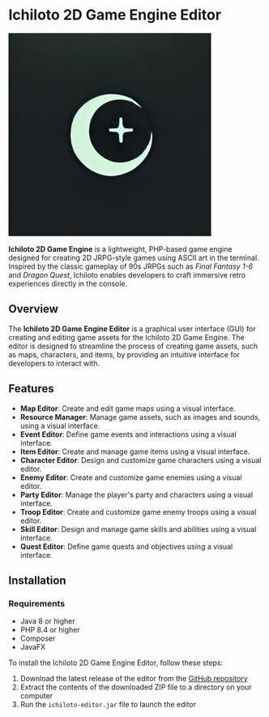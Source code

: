 # Ichiloto 2D Game Engine Editor

![Ichiloto Game Engine Logo](docs/images/logo.png)

**Ichiloto 2D Game Engine** is a lightweight, PHP-based game engine designed for creating 2D JRPG-style games using ASCII art in the terminal. Inspired by the classic gameplay of 90s JRPGs such as *Final Fantasy 1-6* and *Dragon Quest*, Ichiloto enables developers to craft immersive retro experiences directly in the console.

## Overview
The **Ichiloto 2D Game Engine Editor** is a graphical user interface (GUI) for creating and editing game assets for the Ichiloto 2D Game Engine. The editor is designed to streamline the process of creating game assets, such as maps, characters, and items, by providing an intuitive interface for developers to interact with.

## Features
- **Map Editor**: Create and edit game maps using a visual interface.
- **Resource Manager**: Manage game assets, such as images and sounds, using a visual interface.
- **Event Editor**: Define game events and interactions using a visual interface.
- **Item Editor**: Create and manage game items using a visual interface.
- **Character Editor**: Design and customize game characters using a visual editor.
- **Enemy Editor**: Create and customize game enemies using a visual editor.
- **Party Editor**: Manage the player's party and characters using a visual interface.
- **Troop Editor**: Create and customize game enemy troops using a visual editor.
- **Skill Editor**: Design and manage game skills and abilities using a visual interface.
- **Quest Editor**: Define game quests and objectives using a visual interface.

## Installation

### Requirements
- Java 8 or higher
- PHP 8.4 or higher
- Composer
- JavaFX

To install the Ichiloto 2D Game Engine Editor, follow these steps:
1. Download the latest release of the editor from the [GitHub repository]()
2. Extract the contents of the downloaded ZIP file to a directory on your computer
3. Run the `ichiloto-editor.jar` file to launch the editor
